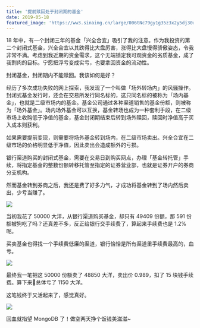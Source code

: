 ```yaml
---
title: '提前赎回处于封闭期的基金'
date: 2019-05-18
featured_image: 'https://ww3.sinaimg.cn/large/006tNc79gy1g35z3x2y5dj30rs0iiaeu.jpg'
---
```


18 年中，有一个封闭三年的基金「兴全合宜」吸引了我的注意。作为我投资的第二个封闭式基金，兴全合宜以其跌得比大盘厉害，涨得比大盘慢得骄傲姿态，令我非常不满。考虑到我近期的资金需求，这个无端锁定我可观资金的劣质基金，成了我割肉的目标。宁愿把浮亏变成实亏，也要拿回资金的流动性。

封闭基金，封闭期内不能赎回。我该如何是好？

<!-- more -->

经历了多次成功失败的网上探索，我发现了一个叫做「场外转场内」的风骚操作。封闭式基金发行时，还会在交易所发行同名标的，这只同名标的被称为「场内基金」，也就是二级市场内的基金。基金公司通过各种渠道销售的基金份额，则被称为「场外基金」。场内场外基金可以互换，基金转场也成为一种套利手段，在二级市场上收购低于净值的基金，基金封闭期结束后转到场外赎回，赎回时净值高于买入成本则获利。

如果需要提前变现，则需要将场外基金转到场内，在二级市场卖出。兴全合宜在二级市场的价格明显低于净值，因此卖出会造成额外的亏损。

银行渠道购买的封闭式基金，需要在交易日到购买网点，办理「基金转托管」手续，将指定基金的整数份额转移托管至指定的证券营业部，也就是证券开户的券商分支机构。

然而基金转到券商之后，我还是费了好多力气，才成功将基金转到了场内然后卖出，少亏当赚了。

![](https://ww3.sinaimg.cn/large/006tNc79gy1g4hbzfaxxhj30v90rgmzy.jpg)

当初我花了 50000 大洋，从银行渠道购买基金，却只有 49409 份额，那 591 份额被狗吃了吗？还真差不多，反正给银行交手续费了，算起来手续费也是 1.2% 呢。

买卖基金也得找一个手续费低廉的渠道，银行恰恰是所有渠道里手续费最高的，血亏。

![](https://ww1.sinaimg.cn/large/006tNc79gy1g4hci52f5wj30v90gqgnl.jpg)

最终我一笔把这 50000 份额卖了 48850 大洋，卖出价 0.989，扣了 15 块钱手续费。算下来总体亏了 1150 大洋。

这笔钱终于又活起来了，感觉真好。

![](https://ww1.sinaimg.cn/large/006tNc79gy1g4hcqvcf2aj30u01i342n.jpg)

回血就指望 MongoDB 了！做空两天挣个饭钱美滋滋~
